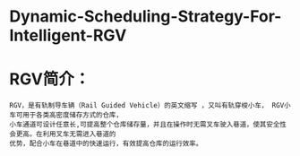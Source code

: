 # Dynamic-Scheduling-Strategy-For-Intelligent-RGV

RGV简介：
=======
    RGV，是有轨制导车辆（Rail Guided Vehicle）的英文缩写 ，又叫有轨穿梭小车， RGV小车可用于各类高密度储存方式的仓库，
    小车通道可设计任意长,可提高整个仓库储存量，并且在操作时无需叉车驶入巷道，使其安全性会更高。在利用叉车无需进入巷道的
    优势，配合小车在巷道中的快速运行，有效提高仓库的运行效率。
